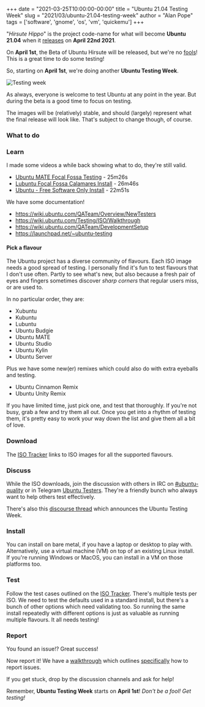 +++
date = "2021-03-25T10:00:00-00:00"
title = "Ubuntu 21.04 Testing Week"
slug = "2021/03/ubuntu-21.04-testing-week"
author = "Alan Pope"
tags = ['software', 'gnome', 'os', 'vm', 'quickemu']
+++

"*Hirsute Hippo*" is the project code-name for what will become **Ubuntu 21.04** when it [releases](https://discourse.ubuntu.com/t/hirsute-hippo-release-schedule/18539?u=popey) on **April 22nd 2021**.

On **April 1st**, the Beta of Ubuntu Hirsute will be released, but we're no [fools](https://en.wikipedia.org/wiki/April_Fools%27_Day)! This is a great time to do some testing!

So, starting on **April 1st**, we're doing another **Ubuntu Testing Week**. 

![Testing week](/images/2021-03-25/testingweek.png)

As always, everyone is welcome to test Ubuntu at any point in the year. But during the beta is a good time to focus on testing. 

The images will be (relatively) stable, and should (largely) represent what the final release will look like. That's subject to change though, of course. 

### What to do

### Learn

I made some videos a while back showing what to do, they're still valid.

* [Ubuntu MATE Focal Fossa Testing](https://www.youtube.com/watch?v=hXLiqjOkSmg) - 25m26s
* [Lubuntu Focal Fossa Calamares Install](https://www.youtube.com/watch?v=lOCWwLwN7xE) - 26m46s
* [Ubuntu - Free Software Only Install](https://www.youtube.com/watch?v=4Ou1-zRSo-8) - 22m51s

We have some documentation!

* https://wiki.ubuntu.com/QATeam/Overview/NewTesters 
* https://wiki.ubuntu.com/Testing/ISO/Walkthrough
* https://wiki.ubuntu.com/QATeam/DevelopmentSetup
* https://launchpad.net/~ubuntu-testing 

#### Pick a flavour

The Ubuntu project has a diverse community of flavours. Each ISO image needs a good spread of testing. I personally find it's fun to test flavours that I don't use often. Partly to see what's new, but also because a fresh pair of eyes and fingers sometimes discover *sharp corners* that regular users miss, or are used to.

In no particular order, they are:

* Xubuntu
* Kubuntu
* Lubuntu
* Ubuntu Budgie
* Ubuntu MATE
* Ubuntu Studio
* Ubuntu Kylin
* Ubuntu Server

Plus we have some new(er) remixes which could also do with extra eyeballs and testing.

* Ubuntu Cinnamon Remix
* Ubuntu Unity Remix

If you have limited time, just pick one, and test that thoroughly. If you're not busy, grab a few and try them all out. Once you get into a rhythm of testing them, it's pretty easy to work your way down the list and give them all a bit of love.

### Download

The [ISO Tracker](http://iso.qa.ubuntu.com/qatracker/milestones/419/builds) links to ISO images for all the supported flavours. 

### Discuss

While the ISO downloads, join the discussion with others in IRC on [#ubuntu-quality](https://webchat.freenode.net/#ubuntu-quality?nick=ubuntu-tester?dis) or in Telegram [Ubuntu Testers](https://t.me/UbuntuTesters). They're a friendly bunch who always want to help others test effectively.

There's also this [discourse thread](https://discourse.ubuntu.com/t/ubuntu-21-04-testing-week/21519) which announces the Ubuntu Testing Week. 

### Install 

You can install on bare metal, if you have a laptop or desktop to play with. Alternatively, use a virtual machine (VM) on top of an existing Linux install. If you're running Windows or MacOS, you can install in a VM on those platforms too.

### Test

Follow the test cases outlined on the [ISO Tracker](http://iso.qa.ubuntu.com/qatracker/milestones/419/builds). There's multiple tests per ISO. We need to test the defaults used in a standard install, but there's a bunch of other options which need validating too. So running the same install repeatedly with different options is just as valuable as running multiple flavours. It all needs testing!

### Report

You found an issue!? Great success!

Now report it! We have a [walkthrough](https://wiki.ubuntu.com/Testing/ISO/Walkthrough) which outlines [specifically](https://wiki.ubuntu.com/Testing/ISO/Walkthrough#Testing.2FWalkthrough.2FSubmissionTemplate.Submit_a_result) how to report issues.

If you get stuck, drop by the discussion channels and ask for help! 

Remember, **Ubuntu Testing Week** starts on **April 1st**! *Don't be a fool! Get testing!*